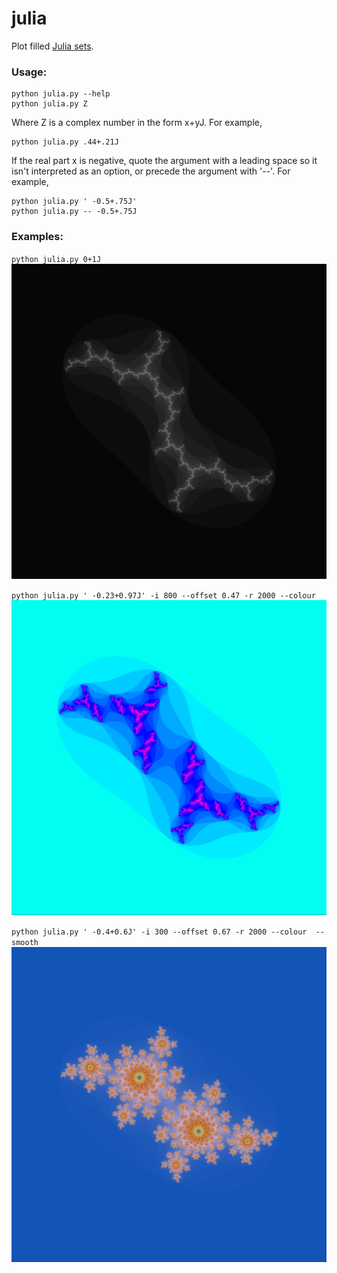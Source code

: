 # julia

Plot filled [Julia sets](https://en.wikipedia.org/wiki/Julia_set).

### Usage:

    python julia.py --help
    python julia.py Z

Where Z is a complex number in the form x+yJ. For example,

    python julia.py .44+.21J

If the real part x is negative, quote the argument with a leading space so it isn't interpreted as an option, or precede the argument with '--'. For example,

    python julia.py ' -0.5+.75J'
    python julia.py -- -0.5+.75J
    
### Examples:

`python julia.py 0+1J`
![Example image](example2.png?raw=true)

`python julia.py ' -0.23+0.97J' -i 800 --offset 0.47 -r 2000 --colour`
![Example image](example3.png?raw=true)

`python julia.py ' -0.4+0.6J' -i 300 --offset 0.67 -r 2000 --colour  --smooth`
![Example image](example1.png?raw=true)
